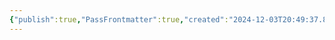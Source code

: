 ```yaml
---
{"publish":true,"PassFrontmatter":true,"created":"2024-12-03T20:49:37.899+05:30","updated":"2024-12-26T08:34:11.360+05:30"}
---
```



